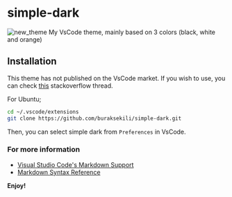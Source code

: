 # simple-dark
![new_theme](https://user-images.githubusercontent.com/32663655/105898995-2543e980-602b-11eb-9299-3b787c632f25.png)
My VsCode theme, mainly based on 3 colors (black, white and orange)

## Installation
This theme has not published on the VsCode market. If you wish to use, you can check [this](https://stackoverflow.com/questions/35165362/how-to-edit-default-dark-theme-for-visual-studio-code) stackoverflow thread.

For Ubuntu;
```bash
cd ~/.vscode/extensions
git clone https://github.com/buraksekili/simple-dark.git
```
Then, you can select simple dark from `Preferences` in VsCode.

### For more information
* [Visual Studio Code's Markdown Support](http://code.visualstudio.com/docs/languages/markdown)
* [Markdown Syntax Reference](https://help.github.com/articles/markdown-basics/)

**Enjoy!**
